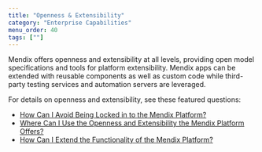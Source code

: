 ```yaml
---
title: "Openness & Extensibility"
category: "Enterprise Capabilities"
menu_order: 40
tags: [""]
---
```


Mendix offers openness and extensibility at all levels, providing open model specifications and tools for platform extensibility. Mendix apps can be extended with reusable components as well as custom code while third-party testing services and automation servers are leveraged.

For details on openness and extensibility, see these featured questions:

* [How Can I Avoid Being Locked in to the Mendix Platform?](vendor-lockin)
* [Where Can I Use the Openness and Extensibility the Mendix Platform Offers?](openness-api-sdk#where)
* [How Can I Extend the Functionality of the Mendix Platform?](extensibility#extend-functionality)

